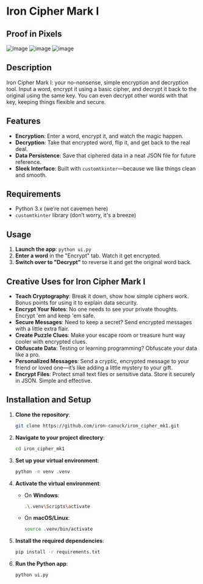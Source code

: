 # Iron Cipher Mark I

## Proof in Pixels
![image](https://github.com/user-attachments/assets/82c13bba-b03e-414b-862d-47632b5e222c)
![image](https://github.com/user-attachments/assets/aa9d0cf4-e1c1-452d-a685-bf55a994f418)
![image](https://github.com/user-attachments/assets/62aaa98b-570e-47bb-a131-226b618e544e)


## Description

Iron Cipher Mark I: your no-nonsense, simple encryption and decryption tool. Input a word, encrypt it using a basic cipher, and decrypt it back to the original using the same key. You can even decrypt other words with that key, keeping things flexible and secure.

## Features

- **Encryption**: Enter a word, encrypt it, and watch the magic happen.
- **Decryption**: Take that encrypted word, flip it, and get back to the real deal.
- **Data Persistence**: Save that ciphered data in a neat JSON file for future reference.
- **Sleek Interface**: Built with `customtkinter`—because we like things clean and smooth.

## Requirements

- Python 3.x (we’re not cavemen here)
- `customtkinter` library (don’t worry, it's a breeze)

## Usage

1. **Launch the app**: `python ui.py`
2. **Enter a word** in the "Encrypt" tab. Watch it get encrypted.
3. **Switch over to "Decrypt"** to reverse it and get the original word back.

## Creative Uses for Iron Cipher Mark I

- **Teach Cryptography**: Break it down, show how simple ciphers work. Bonus points for using it to explain data security.
- **Encrypt Your Notes**: No one needs to see your private thoughts. Encrypt 'em and keep 'em safe.
- **Secure Messages**: Need to keep a secret? Send encrypted messages with a little extra flair.
- **Create Puzzle Clues**: Make your escape room or treasure hunt way cooler with encrypted clues.
- **Obfuscate Data**: Testing or learning programming? Obfuscate your data like a pro.
- **Personalized Messages**: Send a cryptic, encrypted message to your friend or loved one—it’s like adding a little mystery to your gift.
- **Encrypt Files**: Protect small text files or sensitive data. Store it securely in JSON. Simple and effective.

## Installation and Setup

1. **Clone the repository**:

    ```bash
    git clone https://github.com/iron-canuck/iron_cipher_mk1.git
    ```

2. **Navigate to your project directory**:

    ```bash
    cd iron_cipher_mk1
    ```

3. **Set up your virtual environment**:

    ```bash
    python -m venv .venv
    ```

4. **Activate the virtual environment**:

    - On **Windows**:

        ```bash
        .\.venv\Scripts\activate
        ```

    - On **macOS/Linux**:

        ```bash
        source .venv/bin/activate
        ```

5. **Install the required dependencies**:

    ```bash
    pip install -r requirements.txt
    ```

6. **Run the Python app**:

    ```bash
    python ui.py
    ```
